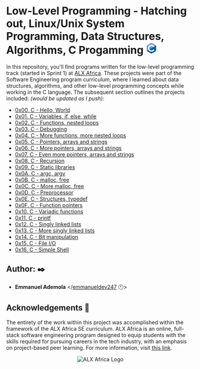 # Low-Level Programming - Hatching out, Linux/Unix System Programming, Data Structures, Algorithms, C Progamming <img src="https://raw.githubusercontent.com/devicons/devicon/master/icons/c/c-original.svg" alt="C Prog. Lang Icon" style="width: 30px; height: 30px;"/>

In this repository, you'll find programs written for the low-level programming track (started in Sprint 1) at [ALX Africa](https://twitter.com/alx_africa). These projects were part of the Software Engineering program curriculum, where I learned about data structures, algorithms, and other low-level programming concepts while working in the C language. The subsequent section outlines the projects included: _(would be updated as I push):_

* [0x00. C - Hello, World](./0x00-hello_world)
* [0x01. C - Variables, if, else, while](./0x01-variables_if_else_while)
* [0x02. C - Functions, nested loops](./0x02-functions_nested_loops)
* [0x03. C - Debugging](./0x03-debugging)
* [0x04. C - More functions, more nested loops](./0x04-more_functions_nested_loops)
* [0x05. C - Pointers, arrays and strings](./0x05-pointers_arrays_strings)
* [0x06. C - More pointers, arrays and strings](./0x06-pointers_arrays_strings)
* [0x07. C - Even more pointers, arrays and strings](./0x07-pointers_arrays_strings)
* [0x08. C - Recursion](./0x08-recursion)
* [0x09. C - Static libraries](./0x09-static_libraries)
* [0x0A. C - argc, argv](./0x0A-argc_argv)
* [0x0B. C - malloc, free](./0x0B-malloc_free)
* [0x0C. C - More malloc, free](./0x0C-more_malloc_free)
* [0x0D. C - Preprocessor](./0x0D-preprocessor)
* [0x0E. C - Structures, typedef](./0x0E-structures_typedef)
* [0x0F. C - Function pointers](./0x0F-function_pointers)
* [0x10. C - Variadic functions](./0x10-variadic_functions)
* [0x11. C - printf](https://github.com/emmanueldev247/printf/tree/main)
* [0x12. C - Singly linked lists](./0x12-singly_linked_lists)
* [0x13. C - More singly linked lists](./0x13-more_singly_linked_lists)
* [0x14. C - Bit manipulation](./0x14-bit_manipulation)
* [0x15. C - File I/O](./0x15-file_io)
* [0x16. C - Simple Shell](https://github.com/emmanueldev247/simple_shell/tree/master)


## Author: :black_nib:
* **Emmanuel Ademola** <\/[emmanueldev247](https://github.com/emmanueldev247) :clock12:>

## Acknowledgements :pray:

The entirety of the work within this project was accomplished within the framework of the ALX Africa SE curriculum. ALX Africa is an online, full-stack software engineering program designed to equip students with the skills required for pursuing careers in the tech industry, with an emphasis on project-based peer learning. For more information, visit [this link](https://www.alxafrica.com/).


<p align="center">
   <img src="http://www.alxafrica.com/wp-content/uploads/2022/01/header-logo.png"
    alt="ALX Africa Logo">
</p>
